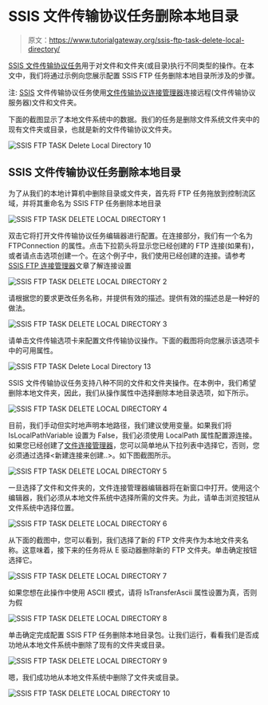 # SSIS 文件传输协议任务删除本地目录

> 原文：<https://www.tutorialgateway.org/ssis-ftp-task-delete-local-directory/>

[SSIS 文件传输协议任务](https://www.tutorialgateway.org/ssis-ftp-task/)用于对文件和文件夹(或目录)执行不同类型的操作。在本文中，我们将通过示例向您展示配置 SSIS FTP 任务删除本地目录所涉及的步骤。

注: [SSIS](https://www.tutorialgateway.org/ssis/) 文件传输协议任务使用[文件传输协议连接管理器](https://www.tutorialgateway.org/ssis-ftp-connection-manager/)连接远程(文件传输协议服务器)文件和文件夹。

下面的截图显示了本地文件系统中的数据。我们的任务是删除文件系统文件夹中的现有文件夹或目录，也就是新的文件传输协议文件夹。

![SSIS FTP TASK Delete Local Directory 10](img/4a85562e8a5c7833dc4d8796422484ef.png)

## SSIS 文件传输协议任务删除本地目录

为了从我们的本地计算机中删除目录或文件夹，首先将 FTP 任务拖放到控制流区域，并将其重命名为 SSIS FTP 任务删除本地目录

![SSIS FTP TASK DELETE LOCAL DIRECTORY 1](img/0b339ecd06ac8a781795abb31d08d958.png)

双击它将打开文件传输协议任务编辑器进行配置。在连接部分，我们有一个名为 FTPConnection 的属性。点击下拉箭头将显示您已经创建的 FTP 连接(如果有)，或者请点击<new connection..="">选项创建一个。在这个例子中，我们使用已经创建的连接。请参考 [SSIS FTP 连接管理器](https://www.tutorialgateway.org/ssis-ftp-connection-manager/)文章了解连接设置</new>

![SSIS FTP TASK DELETE LOCAL DIRECTORY 2](img/489abb8d183adcb2b7c71527e1c75fd2.png)

请根据您的要求更改任务名称，并提供有效的描述。提供有效的描述总是一种好的做法。

![SSIS FTP TASK DELETE LOCAL DIRECTORY 3](img/99972188c6aad73567c539332e0b2125.png)

请单击文件传输选项卡来配置文件传输协议操作。下面的截图将向您展示该选项卡中的可用属性。

![SSIS FTP TASK Delete Local Directory 13](img/5b7a979f761dae6cf1f70ecede765bb0.png)

SSIS 文件传输协议任务支持八种不同的文件和文件夹操作。在本例中，我们希望删除本地文件夹，因此，我们从操作属性中选择删除本地目录选项，如下所示。

![SSIS FTP TASK DELETE LOCAL DIRECTORY 4](img/89bc84c9c939a79467678041e21b502b.png)

目前，我们手动但实时地声明本地路径，我们建议使用变量。如果我们将 IsLocalPathVariable 设置为 False，我们必须使用 LocalPath 属性配置源连接。如果您已经创建了[文件连接管理器](https://www.tutorialgateway.org/file-connection-manager-in-ssis/)，您可以简单地从下拉列表中选择它，否则，您必须通过选择<新建连接来创建..>。如下图截图所示。

![SSIS FTP TASK DELETE LOCAL DIRECTORY 5](img/ecb6957b9382b07aafc65f5832790a50.png)

一旦选择了文件和文件夹的<new connection..="">，文件连接管理器编辑器将在新窗口中打开。使用这个编辑器，我们必须从本地文件系统中选择所需的文件夹。为此，请单击浏览按钮从文件系统中选择位置。</new>

![SSIS FTP TASK DELETE LOCAL DIRECTORY 6](img/f662ee2ce270412da885fac00550997f.png)

从下面的截图中，您可以看到，我们选择了新的 FTP 文件夹作为本地文件夹名称。这意味着，接下来的任务将从 E 驱动器删除新的 FTP 文件夹。单击确定按钮选择它。

![SSIS FTP TASK DELETE LOCAL DIRECTORY 7](img/201f9700d1b881247bf85362ad31cb5a.png)

如果您想在此操作中使用 ASCII 模式，请将 IsTransferAscii 属性设置为真，否则为假

![SSIS FTP TASK DELETE LOCAL DIRECTORY 8](img/6118708f154b0737aa782f1ad60ef2f8.png)

单击确定完成配置 SSIS FTP 任务删除本地目录包。让我们运行，看看我们是否成功地从本地文件系统中删除了现有的文件夹或目录。

![SSIS FTP TASK DELETE LOCAL DIRECTORY 9](img/0484cedbb6e3c521b06b05e8fa838c30.png)

嗯，我们成功地从本地文件系统中删除了文件夹或目录。

![SSIS FTP TASK DELETE LOCAL DIRECTORY 10](img/14df9cc9d41e888e5336a3bfe4687a33.png)